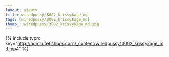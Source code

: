 ```yaml
--- 
layout: sieutv
title: wiredpussy/3002_krissykage_md
tags: [wiredpussy/3002_krissykage_md]
thumb_: wiredpussy/3002_krissykage_md.jpg
---
```

{% include tvpro key="http://admin.fetishbox.com/_content/wiredpussy/3002_krissykage_md.mp4" %} 
